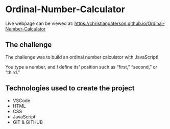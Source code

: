 # Ordinal-Number-Calculator

Live webpage can be viewed at: https://christianpaterson.github.io/Ordinal-Number-Calculator

## The challenge

<p>The challenge was to build an ordinal number calculator with JavaScript!</p>
<p>You type a number, and I define its' position such as “first,” “second,” or “third.”</p>

## Technologies used to create the project

<ul>
<li>VSCode</li>
<li>HTML</li>
<li>CSS</li>
<li>JavaScript</li>
<li>GIT & GITHUB</li>
</ul>
